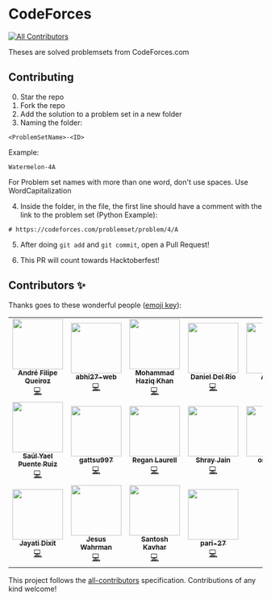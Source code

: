 # CodeForces
<!-- ALL-CONTRIBUTORS-BADGE:START - Do not remove or modify this section -->
[![All Contributors](https://img.shields.io/badge/all_contributors-18-orange.svg?style=flat-square)](#contributors-)
<!-- ALL-CONTRIBUTORS-BADGE:END -->

Theses are solved problemsets from CodeForces.com

## Contributing
0. Star the repo
1. Fork the repo
2. Add the solution to a problem set in a new folder
3. Naming the folder:

```
<ProblemSetName>-<ID>
```
Example:
```
Watermelon-4A
```
For Problem set names with more than one word, don't use spaces. Use WordCapitalization

4. Inside the folder, in the file, the first line should have a comment with the link to the problem set (Python Example):
```
# https://codeforces.com/problemset/problem/4/A
```

5. After doing `git add` and `git commit`, open a Pull Request!

6. This PR will count towards Hacktoberfest!

## Contributors ✨

Thanks goes to these wonderful people ([emoji key](https://allcontributors.org/docs/en/emoji-key)):

<!-- ALL-CONTRIBUTORS-LIST:START - Do not remove or modify this section -->
<!-- prettier-ignore-start -->
<!-- markdownlint-disable -->
<table>
  <tr>
    <td align="center"><a href="https://github.com/andrefqms"><img src="https://avatars.githubusercontent.com/u/29777756?v=4?s=100" width="100px;" alt=""/><br /><sub><b>André Filipe Queiroz</b></sub></a><br /><a href="https://github.com/virejdasani/Hacktoberfest-CodeForces-Solutions/commits?author=andrefqms" title="Code">💻</a></td>
    <td align="center"><a href="https://github.com/abhi27-web"><img src="https://avatars.githubusercontent.com/u/57997268?v=4?s=100" width="100px;" alt=""/><br /><sub><b>abhi27-web</b></sub></a><br /><a href="https://github.com/virejdasani/Hacktoberfest-CodeForces-Solutions/commits?author=abhi27-web" title="Code">💻</a></td>
    <td align="center"><a href="https://github.com/haaaziq"><img src="https://avatars.githubusercontent.com/u/59704449?v=4?s=100" width="100px;" alt=""/><br /><sub><b>Mohammad Haziq Khan</b></sub></a><br /><a href="https://github.com/virejdasani/Hacktoberfest-CodeForces-Solutions/commits?author=haaaziq" title="Code">💻</a></td>
    <td align="center"><a href="https://danieldelrio.webflow.io/"><img src="https://avatars.githubusercontent.com/u/35568696?v=4?s=100" width="100px;" alt=""/><br /><sub><b>Daniel Del Rio</b></sub></a><br /><a href="https://github.com/virejdasani/Hacktoberfest-CodeForces-Solutions/commits?author=daniddelrio" title="Code">💻</a></td>
    <td align="center"><a href="https://github.com/YusiferZendric"><img src="https://avatars.githubusercontent.com/u/71001844?v=4?s=100" width="100px;" alt=""/><br /><sub><b>Aditya</b></sub></a><br /><a href="https://github.com/virejdasani/Hacktoberfest-CodeForces-Solutions/commits?author=YusiferZendric" title="Code">💻</a></td>
    <td align="center"><a href="https://github.com/KIRTIKUMARKK21"><img src="https://avatars.githubusercontent.com/u/75535691?v=4?s=100" width="100px;" alt=""/><br /><sub><b>kirti_kumar</b></sub></a><br /><a href="https://github.com/virejdasani/Hacktoberfest-CodeForces-Solutions/commits?author=KIRTIKUMARKK21" title="Code">💻</a></td>
    <td align="center"><a href="https://github.com/nurhusni"><img src="https://avatars.githubusercontent.com/u/22239139?v=4?s=100" width="100px;" alt=""/><br /><sub><b>Panji Ahmad Nurhusni</b></sub></a><br /><a href="https://github.com/virejdasani/Hacktoberfest-CodeForces-Solutions/commits?author=nurhusni" title="Code">💻</a></td>
  </tr>
  <tr>
    <td align="center"><a href="https://github.com/SaulPuente"><img src="https://avatars.githubusercontent.com/u/71954593?v=4?s=100" width="100px;" alt=""/><br /><sub><b>Saúl Yael Puente Ruiz</b></sub></a><br /><a href="https://github.com/virejdasani/Hacktoberfest-CodeForces-Solutions/commits?author=SaulPuente" title="Code">💻</a></td>
    <td align="center"><a href="https://github.com/gattsu997"><img src="https://avatars.githubusercontent.com/u/76897671?v=4?s=100" width="100px;" alt=""/><br /><sub><b>gattsu997</b></sub></a><br /><a href="https://github.com/virejdasani/Hacktoberfest-CodeForces-Solutions/commits?author=gattsu997" title="Code">💻</a></td>
    <td align="center"><a href="https://github.com/reganlaurell"><img src="https://avatars.githubusercontent.com/u/27863730?v=4?s=100" width="100px;" alt=""/><br /><sub><b>Regan Laurell</b></sub></a><br /><a href="https://github.com/virejdasani/Hacktoberfest-CodeForces-Solutions/commits?author=reganlaurell" title="Code">💻</a></td>
    <td align="center"><a href="https://github.com/shray-jayn"><img src="https://avatars.githubusercontent.com/u/76147471?v=4?s=100" width="100px;" alt=""/><br /><sub><b>Shray Jain</b></sub></a><br /><a href="https://github.com/virejdasani/Hacktoberfest-CodeForces-Solutions/commits?author=shray-jayn" title="Code">💻</a></td>
    <td align="center"><a href="https://github.com/omshaw"><img src="https://avatars.githubusercontent.com/u/62355886?v=4?s=100" width="100px;" alt=""/><br /><sub><b>omshaw</b></sub></a><br /><a href="https://github.com/virejdasani/Hacktoberfest-CodeForces-Solutions/commits?author=omshaw" title="Code">💻</a></td>
    <td align="center"><a href="https://github.com/vishal-kumar-saw"><img src="https://avatars.githubusercontent.com/u/81320382?v=4?s=100" width="100px;" alt=""/><br /><sub><b>vishal-kumar-saw</b></sub></a><br /><a href="https://github.com/virejdasani/Hacktoberfest-CodeForces-Solutions/commits?author=vishal-kumar-saw" title="Code">💻</a></td>
    <td align="center"><a href="https://github.com/piyushpandey2000"><img src="https://avatars.githubusercontent.com/u/60989402?v=4?s=100" width="100px;" alt=""/><br /><sub><b>piyushpandey2000</b></sub></a><br /><a href="https://github.com/virejdasani/Hacktoberfest-CodeForces-Solutions/commits?author=piyushpandey2000" title="Code">💻</a></td>
  </tr>
  <tr>
    <td align="center"><a href="https://github.com/Jayati15"><img src="https://avatars.githubusercontent.com/u/77896511?v=4?s=100" width="100px;" alt=""/><br /><sub><b>Jayati Dixit</b></sub></a><br /><a href="https://github.com/virejdasani/Hacktoberfest-CodeForces-Solutions/commits?author=Jayati15" title="Code">💻</a></td>
    <td align="center"><a href="https://github.com/jesuswr"><img src="https://avatars.githubusercontent.com/u/41008968?v=4?s=100" width="100px;" alt=""/><br /><sub><b>Jesus Wahrman</b></sub></a><br /><a href="https://github.com/virejdasani/Hacktoberfest-CodeForces-Solutions/commits?author=jesuswr" title="Code">💻</a></td>
    <td align="center"><a href="https://github.com/santoshkavhar"><img src="https://avatars.githubusercontent.com/u/51873093?v=4?s=100" width="100px;" alt=""/><br /><sub><b>Santosh Kavhar</b></sub></a><br /><a href="https://github.com/virejdasani/Hacktoberfest-CodeForces-Solutions/commits?author=santoshkavhar" title="Code">💻</a></td>
    <td align="center"><a href="https://github.com/pari-27"><img src="https://avatars.githubusercontent.com/u/24895454?v=4?s=100" width="100px;" alt=""/><br /><sub><b>pari-27</b></sub></a><br /><a href="https://github.com/virejdasani/Hacktoberfest-CodeForces-Solutions/commits?author=pari-27" title="Code">💻</a></td>
  </tr>
</table>

<!-- markdownlint-restore -->
<!-- prettier-ignore-end -->

<!-- ALL-CONTRIBUTORS-LIST:END -->

This project follows the [all-contributors](https://github.com/all-contributors/all-contributors) specification. Contributions of any kind welcome!
